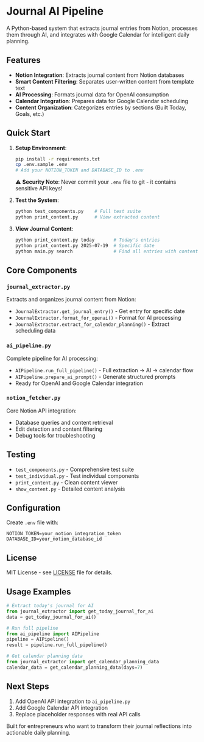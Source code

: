 # Journal AI Pipeline

A Python-based system that extracts journal entries from Notion, processes them through AI, and integrates with Google Calendar for intelligent daily planning.

## Features

- **Notion Integration**: Extracts journal content from Notion databases
- **Smart Content Filtering**: Separates user-written content from template text
- **AI Processing**: Formats journal data for OpenAI consumption
- **Calendar Integration**: Prepares data for Google Calendar scheduling
- **Content Organization**: Categorizes entries by sections (Built Today, Goals, etc.)

## Quick Start

1. **Setup Environment**:
   ```bash
   pip install -r requirements.txt
   cp .env.sample .env
   # Add your NOTION_TOKEN and DATABASE_ID to .env
   ```

   ⚠️ **Security Note**: Never commit your `.env` file to git - it contains sensitive API keys!

2. **Test the System**:
   ```bash
   python test_components.py    # Full test suite
   python print_content.py      # View extracted content
   ```

3. **View Journal Content**:
   ```bash
   python print_content.py today       # Today's entries
   python print_content.py 2025-07-19  # Specific date
   python main.py search               # Find all entries with content
   ```

## Core Components

### `journal_extractor.py`
Extracts and organizes journal content from Notion:
- `JournalExtractor.get_journal_entry()` - Get entry for specific date
- `JournalExtractor.format_for_openai()` - Format for AI processing
- `JournalExtractor.extract_for_calendar_planning()` - Extract scheduling data

### `ai_pipeline.py`
Complete pipeline for AI processing:
- `AIPipeline.run_full_pipeline()` - Full extraction → AI → calendar flow
- `AIPipeline.prepare_ai_prompt()` - Generate structured prompts
- Ready for OpenAI and Google Calendar integration

### `notion_fetcher.py`
Core Notion API integration:
- Database queries and content retrieval
- Edit detection and content filtering
- Debug tools for troubleshooting

## Testing

- `test_components.py` - Comprehensive test suite
- `test_individual.py` - Test individual components
- `print_content.py` - Clean content viewer
- `show_content.py` - Detailed content analysis

## Configuration

Create `.env` file with:
```
NOTION_TOKEN=your_notion_integration_token
DATABASE_ID=your_notion_database_id
```

## License

MIT License - see [LICENSE](LICENSE) file for details.

## Usage Examples

```python
# Extract today's journal for AI
from journal_extractor import get_today_journal_for_ai
data = get_today_journal_for_ai()

# Run full pipeline
from ai_pipeline import AIPipeline
pipeline = AIPipeline()
result = pipeline.run_full_pipeline()

# Get calendar planning data
from journal_extractor import get_calendar_planning_data
calendar_data = get_calendar_planning_data(days=7)
```

## Next Steps

1. Add OpenAI API integration to `ai_pipeline.py`
2. Add Google Calendar API integration
3. Replace placeholder responses with real API calls

Built for entrepreneurs who want to transform their journal reflections into actionable daily planning.